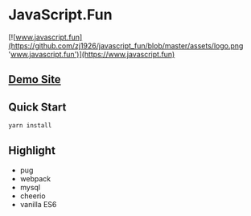 # JavaScript.Fun

[![www.javascript.fun](https://github.com/zj1926/javascript_fun/blob/master/assets/logo.png 'www.javascript.fun')](https://www.javascript.fun)

## [Demo Site](https://www.javascript.fun)

## Quick Start

```sh
yarn install
```

## Highlight

- pug
- webpack
- mysql
- cheerio
- vanilla ES6

